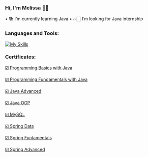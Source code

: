 ### Hi, I'm Melissa 👋🏻

• 📚 I’m currently learning Java
• 👉🏻 I’m looking for Java internship

### Languages and Tools:
[![My Skills](https://skills.thijs.gg/icons?i=idea,java,spring,hibernate,maven,gradle,mysql,regex,postman&theme=light)](https://skills.thijs.gg)

### Certificates:
<a href="https://softuni.bg/certificates/details/135127/8650a326" title="Certificate">☑️ Programming Basics with Java</a>

<a href="https://softuni.bg/Certificates/Details/148685/97cc45b5" title="Certificate">☑️ Programming Fundamentals with Java</a>

<a href="https://softuni.bg/Certificates/Details/161773/4cc45187" title="Certificate">☑️ Java Advanced</a>

<a href="https://softuni.bg/Certificates/Details/168918/cd8aa8a4" title="Certificate">☑️ Java OOP</a>

<a href="https://softuni.bg/certificates/details/172365/5465d745" title="Certificate">☑️ MySQL </a>

<a href="https://softuni.bg/certificates/details/180614/2555bdcc" title="Certificate">☑️ Spring Data </a>

<a href="https://softuni.bg/certificates/details/191653/f58492da" title="Certificate">☑️ Spring Funtamentals </a>

<a href="https://softuni.bg/certificates/details/197733/328b26e5" title="Certificate">☑️ Spring Advanced </a>
